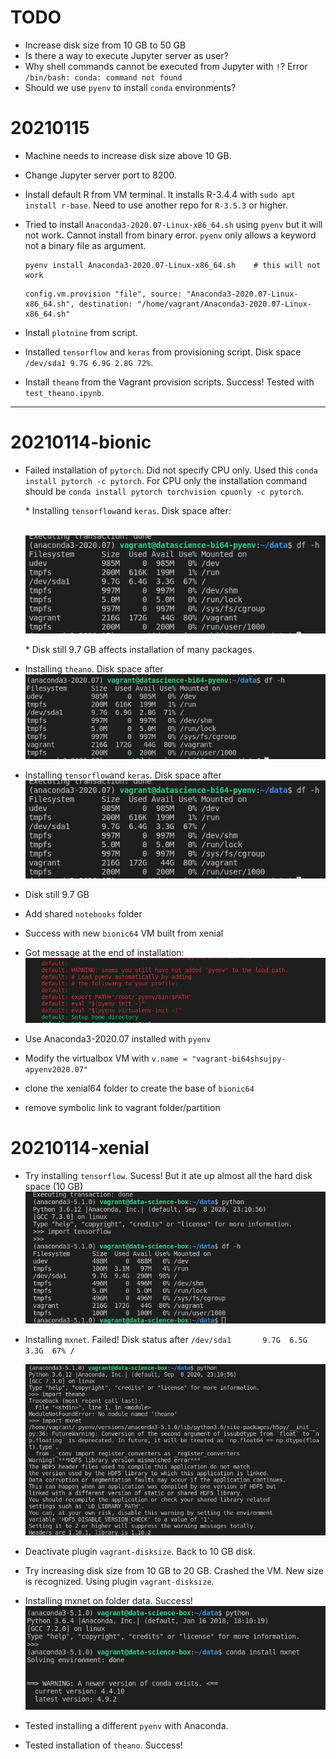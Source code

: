 # TODO
* Increase disk size from 10 GB to 50 GB
* Is there a way to execute Jupyter server as user?
* Why shell commands cannot be executed from Jupyter with `!`? Error `/bin/bash: conda: command not found`
* Should we use `pyenv` to install `conda` environments?

# 20210115
* Machine needs to increase disk size above 10 GB.
* Change Jupyter server port to 8200.
* Install default R from VM terminal. It installs R-3.4.4 with `sudo apt install r-base`. Need to use another repo for `R-3.5.3` or higher.

* Tried to install `Anaconda3-2020.07-Linux-x86_64.sh` using `pyenv` but it will not work. Cannot install from binary error. `pyenv` only allows a keyword not a binary file as argument.

    ```
    pyenv install Anaconda3-2020.07-Linux-x86_64.sh    # this will not work
    ```

    

    ```
    config.vm.provision "file", source: "Anaconda3-2020.07-Linux-x86_64.sh", destination: "/home/vagrant/Anaconda3-2020.07-Linux-x86_64.sh"
    ```

    

*   Install `plotnine` from script.

*   Installed `tensorflow` and `keras` from provisioning script. Disk space `/dev/sda1 9.7G 6.9G 2.8G 72%`.

*   Install `theano` from the Vagrant provision scripts. Success! Tested with `test_theano.ipynb`.

------

# 20210114-bionic

* Failed installation of `pytorch`. Did not specify CPU only. Used this `conda install pytorch -c pytorch`. For CPU only the installation command should be `conda install pytorch torchvision cpuonly -c pytorch`.

    \* Installing `tensorflow`and `keras`. Disk space after:

    ​    ![image-20210114232635418](assets/NEWS/image-20210114232635418.png)

    \* Disk still 9.7 GB affects installation of many packages.

* Installing `theano`. Disk space after
    ![image-20210114233352895](assets/NEWS/image-20210114233352895.png)

* Installing `tensorflow`and `keras`. Disk space after
    ![image-20210114232635418](assets/NEWS/image-20210114232635418.png)

* Disk still 9.7 GB

* Add shared `notebooks` folder

* Success with new `bionic64` VM built from xenial

* Got message at the end of installation:
    ![image-20210114231311347](assets/NEWS/image-20210114231311347.png)
    
* Use Anaconda3-2020.07 installed with `pyenv`

* Modify the virtualbox VM with `v.name = "vagrant-bi64shsujpy-apyenv2020.07"`

* clone the xenial64 folder to create the base of `bionic64`

* remove symbolic link to vagrant folder/partition

# 20210114-xenial

* Try installing `tensorflow`. Sucess! But it ate up almost all the hard disk space (10 GB)
    ![image-20210114215303332](assets/NEWS/image-20210114215303332.png)
    
* Installing `mxnet`. Failed!
    Disk status after 
    ``/dev/sda1       9.7G  6.5G  3.3G  67% /``
    
    <img src="assets/NEWS/image-20210114201154211.png" alt="image-20210114201154211"  />

* Deactivate plugin `vagrant-disksize`. Back to 10 GB disk.
* Try increasing disk size from 10 GB to 20 GB. Crashed the VM. New size is recognized. Using plugin `vagrant-disksize`.
* Installing mxnet on folder data. Success!
    ![image-20210114194819010](assets/NEWS/image-20210114194819010.png)
* Tested installing a different `pyenv` with Anaconda.
* Tested installation of `theano`. Success!
